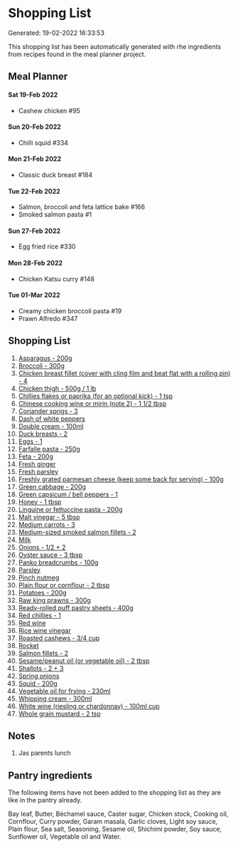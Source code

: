 # Shopping List



Generated: 19-02-2022 16:33:53

This shopping list has been automatically generated with rhe ingredients from recipes found in the meal planner project.

## Meal Planner

#### Sat 19-Feb 2022

- Cashew chicken #95
#### Sun 20-Feb 2022

- Chilli squid #334
#### Mon 21-Feb 2022

- Classic duck breast #184
#### Tue 22-Feb 2022

- Salmon, broccoli and feta lattice bake #166
- Smoked salmon pasta #1
#### Sun 27-Feb 2022

- Egg fried rice #330
#### Mon 28-Feb 2022

- Chicken Katsu curry #148
#### Tue 01-Mar 2022

- Creamy chicken broccoli pasta #19
- Prawn Alfredo #347


## Shopping List

1. [Asparagus - 200g](https://www.sainsburys.co.uk/gol-ui/SearchResults/Asparagus)
1. [Broccoli - 300g](https://www.sainsburys.co.uk/gol-ui/SearchResults/Broccoli)
1. [Chicken breast fillet (cover with cling film and beat flat with a rolling pin) - 4](https://www.sainsburys.co.uk/gol-ui/SearchResults/Chicken%20breast%20fillet%20(cover%20with%20cling%20film%20and%20beat%20flat%20with%20a%20rolling%20pin))
1. [Chicken thigh - 500g / 1 lb](https://www.sainsburys.co.uk/gol-ui/SearchResults/Chicken%20thigh)
1. [Chillies flakes or paprika (for an optional kick) - 1 tsp](https://www.sainsburys.co.uk/gol-ui/SearchResults/Chillies%20flakes%20or%20paprika%20(for%20an%20optional%20kick))
1. [Chinese cooking wine or mirin (note 2) - 1 1/2 tbsp](https://www.sainsburys.co.uk/gol-ui/SearchResults/Chinese%20cooking%20wine%20or%20mirin%20(note%202))
1. [Coriander sprigs - 3](https://www.sainsburys.co.uk/gol-ui/SearchResults/Coriander%20sprigs)
1. [Dash of white peppers](https://www.sainsburys.co.uk/gol-ui/SearchResults/Dash%20of%20white%20peppers)
1. [Double cream - 100ml](https://www.sainsburys.co.uk/gol-ui/SearchResults/Double%20cream)
1. [Duck breasts - 2](https://www.sainsburys.co.uk/gol-ui/SearchResults/Duck%20breasts)
1. [Eggs - 1](https://www.sainsburys.co.uk/gol-ui/SearchResults/Eggs)
1. [Farfalle pasta - 250g](https://www.sainsburys.co.uk/gol-ui/SearchResults/Farfalle%20pasta)
1. [Feta - 200g](https://www.sainsburys.co.uk/gol-ui/SearchResults/Feta)
1. [Fresh ginger](https://www.sainsburys.co.uk/gol-ui/SearchResults/Fresh%20ginger)
1. [Fresh parsley](https://www.sainsburys.co.uk/gol-ui/SearchResults/Fresh%20parsley)
1. [Freshly grated parmesan cheese (keep some back for serving) - 100g](https://www.sainsburys.co.uk/gol-ui/SearchResults/Freshly%20grated%20parmesan%20cheese%20(keep%20some%20back%20for%20serving))
1. [Green cabbage - 200g](https://www.sainsburys.co.uk/gol-ui/SearchResults/Green%20cabbage)
1. [Green capsicum / bell peppers - 1](https://www.sainsburys.co.uk/gol-ui/SearchResults/Green%20capsicum%20/%20bell%20peppers)
1. [Honey - 1 tbsp](https://www.sainsburys.co.uk/gol-ui/SearchResults/Honey)
1. [Linguine or fettuccine pasta - 200g](https://www.sainsburys.co.uk/gol-ui/SearchResults/Linguine%20or%20fettuccine%20pasta)
1. [Malt vinegar - 5 tbsp](https://www.sainsburys.co.uk/gol-ui/SearchResults/Malt%20vinegar)
1. [Medium carrots - 3](https://www.sainsburys.co.uk/gol-ui/SearchResults/Medium%20carrots)
1. [Medium-sized smoked salmon fillets - 2](https://www.sainsburys.co.uk/gol-ui/SearchResults/Medium-sized%20smoked%20salmon%20fillets)
1. [Milk](https://www.sainsburys.co.uk/gol-ui/SearchResults/Milk)
1. [Onions - 1/2 + 2](https://www.sainsburys.co.uk/gol-ui/SearchResults/Onions)
1. [Oyster sauce - 3 tbsp](https://www.sainsburys.co.uk/gol-ui/SearchResults/Oyster%20sauce)
1. [Panko breadcrumbs - 100g](https://www.sainsburys.co.uk/gol-ui/SearchResults/Panko%20breadcrumbs)
1. [Parsley](https://www.sainsburys.co.uk/gol-ui/SearchResults/Parsley)
1. [Pinch nutmeg](https://www.sainsburys.co.uk/gol-ui/SearchResults/Pinch%20nutmeg)
1. [Plain flour or cornflour - 2 tbsp](https://www.sainsburys.co.uk/gol-ui/SearchResults/Plain%20flour%20or%20cornflour)
1. [Potatoes - 200g](https://www.sainsburys.co.uk/gol-ui/SearchResults/Potatoes)
1. [Raw king prawns - 300g](https://www.sainsburys.co.uk/gol-ui/SearchResults/Raw%20king%20prawns)
1. [Ready-rolled puff pastry sheets - 400g](https://www.sainsburys.co.uk/gol-ui/SearchResults/Ready-rolled%20puff%20pastry%20sheets)
1. [Red chillies - 1](https://www.sainsburys.co.uk/gol-ui/SearchResults/Red%20chillies)
1. [Red wine](https://www.sainsburys.co.uk/gol-ui/SearchResults/Red%20wine)
1. [Rice wine vinegar](https://www.sainsburys.co.uk/gol-ui/SearchResults/Rice%20wine%20vinegar)
1. [Roasted cashews - 3/4 cup](https://www.sainsburys.co.uk/gol-ui/SearchResults/Roasted%20cashews)
1. [Rocket](https://www.sainsburys.co.uk/gol-ui/SearchResults/Rocket)
1. [Salmon fillets - 2](https://www.sainsburys.co.uk/gol-ui/SearchResults/Salmon%20fillets)
1. [Sesame/peanut oil (or vegetable oil) - 2 tbsp](https://www.sainsburys.co.uk/gol-ui/SearchResults/Sesame/peanut%20oil%20(or%20vegetable%20oil))
1. [Shallots - 2 + 3](https://www.sainsburys.co.uk/gol-ui/SearchResults/Shallots)
1. [Spring onions](https://www.sainsburys.co.uk/gol-ui/SearchResults/Spring%20onions)
1. [Squid - 200g](https://www.sainsburys.co.uk/gol-ui/SearchResults/Squid)
1. [Vegetable oil for frying - 230ml](https://www.sainsburys.co.uk/gol-ui/SearchResults/Vegetable%20oil%20for%20frying)
1. [Whipping cream - 300ml](https://www.sainsburys.co.uk/gol-ui/SearchResults/Whipping%20cream)
1. [White wine (riesling or chardonnay) - 100ml cup](https://www.sainsburys.co.uk/gol-ui/SearchResults/White%20wine%20(riesling%20or%20chardonnay))
1. [Whole grain mustard - 2 tsp](https://www.sainsburys.co.uk/gol-ui/SearchResults/Whole%20grain%20mustard)

## Notes

1. Jas parents lunch

## Pantry ingredients
The following items have not been added to the shopping list as they are like in the pantry already.

Bay leaf, Butter, Béchamel sauce, Caster sugar, Chicken stock, Cooking oil, Cornflour, Curry powder, Garam masala, Garlic cloves, Light soy sauce, Plain flour, Sea salt, Seasoning, Sesame oil, Shichimi powder, Soy sauce, Sunflower oil, Vegetable oil and Water.
